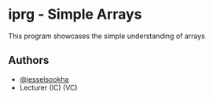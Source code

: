 
# iprg - Simple Arrays

This program showcases the simple understanding of arrays 



## Authors

- [@jesselsookha](https://www.github.com/jesselsookha)
- Lecturer (IC) (VC)
